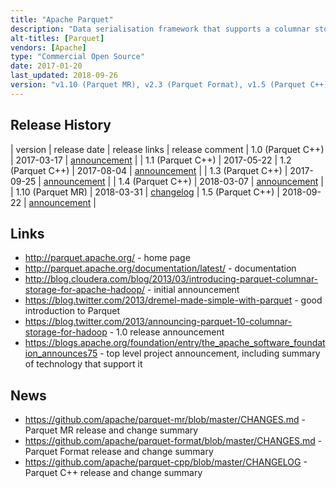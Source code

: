 ```yaml
---
title: "Apache Parquet"
description: "Data serialisation framework that supports a columnar storage format to enable efficient querying of data.  Built using Apache Thrift, and supports complex nested data structures, using techniques from the Google Dremel paper.  Consists of three sub-projects, the specification and Thrift definitions (Parquet Format), the Java and Hadoop libraries (Parquet MR) and the C++ implementation (Parquet CPP).  Created as a joint effort between Twitter and Cloudera based on work started as part of Avro Trevni, with an initial v1.0 release in July 2013.  Donated to the Apache Foundation in May 2014, graduating in April 2015.  Has seen significant adoption in the Hadoop ecosystem."
alt-titles: [Parquet]
vendors: [Apache]
type: "Commercial Open Source"
date: 2017-01-20
last_updated: 2018-09-26
version: "v1.10 (Parquet MR), v2.3 (Parquet Format), v1.5 (Parquet C++)"
---
```

## Release History

| version | release date | release links | release comment
| 1.0 (Parquet C++) | 2017-03-17 | [announcement](http://mail-archives.apache.org/mod_mbox/www-announce/201703.mbox/%3C1489763208.180625.914669528.4C3F126B%40webmail.messagingengine.com%3E) |
| 1.1 (Parquet C++) | 2017-05-22
| 1.2 (Parquet C++) | 2017-08-04 | [announcement](http://mail-archives.apache.org/mod_mbox/www-announce/201708.mbox/%3C1501853659.3701438.1063168192.750F6F08@webmail.messagingengine.com%3E) |
| 1.3 (Parquet C++) | 2017-09-25 | [announcement](http://mail-archives.apache.org/mod_mbox/www-announce/201709.mbox/%3C1506372726.2995644.1117929408.5D40AC49@webmail.messagingengine.com%3E) |
| 1.4 (Parquet C++) | 2018-03-07 | [announcement](http://mail-archives.apache.org/mod_mbox/www-announce/201803.mbox/%3C1520429566.2875966.1294691512.05A524C2%40webmail.messagingengine.com%3E) |
| 1.10 (Parquet MR) | 2018-03-31 | [changelog](https://raw.githubusercontent.com/apache/parquet-mr/master/CHANGES.md)
| 1.5 (Parquet C++) | 2018-09-22 | [announcement](http://mail-archives.apache.org/mod_mbox/www-announce/201809.mbox/%3C1537629109.1960853.1517045392.2E984E92%40webmail.messagingengine.com%3E) |

## Links

* <http://parquet.apache.org/> - home page
* <http://parquet.apache.org/documentation/latest/> - documentation
* <http://blog.cloudera.com/blog/2013/03/introducing-parquet-columnar-storage-for-apache-hadoop/> - initial announcement
* <https://blog.twitter.com/2013/dremel-made-simple-with-parquet> - good introduction to Parquet
* <https://blog.twitter.com/2013/announcing-parquet-10-columnar-storage-for-hadoop> - 1.0 release announcement
* <https://blogs.apache.org/foundation/entry/the_apache_software_foundation_announces75> - top level project announcement, including summary of technology that support it

## News

* <https://github.com/apache/parquet-mr/blob/master/CHANGES.md> - Parquet MR release and change summary
* <https://github.com/apache/parquet-format/blob/master/CHANGES.md> - Parquet Format release and change summary
* <https://github.com/apache/parquet-cpp/blob/master/CHANGELOG> - Parquet C++ release and change summary